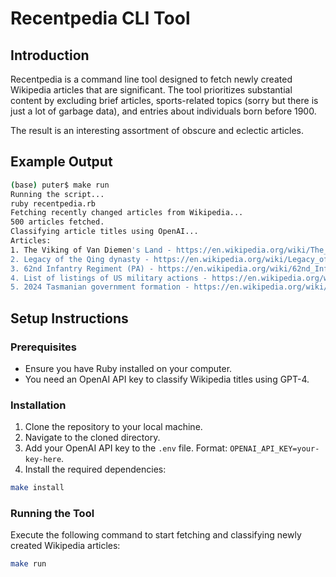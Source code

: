 # Recentpedia CLI Tool
## Introduction
Recentpedia is a command line tool designed to fetch newly created Wikipedia articles that are significant. The tool prioritizes substantial content by excluding brief articles, sports-related topics (sorry but there is just a lot of garbage data), and entries about individuals born before 1900.

The result is an interesting assortment of obscure and eclectic articles.
## Example Output
```bash
(base) puter$ make run
Running the script...
ruby recentpedia.rb
Fetching recently changed articles from Wikipedia...
500 articles fetched.
Classifying article titles using OpenAI...
Articles:
1. The Viking of Van Diemen's Land - https://en.wikipedia.org/wiki/The_Viking_of_Van_Diemen%27s_Land
2. Legacy of the Qing dynasty - https://en.wikipedia.org/wiki/Legacy_of_the_Qing_dynasty
3. 62nd Infantry Regiment (PA) - https://en.wikipedia.org/wiki/62nd_Infantry_Regiment_%28PA%29
4. List of listings of US military actions - https://en.wikipedia.org/wiki/List_of_listings_of_US_military_actions
5. 2024 Tasmanian government formation - https://en.wikipedia.org/wiki/2024_Tasmanian_government_formation
```
## Setup Instructions
### Prerequisites
- Ensure you have Ruby installed on your computer.
- You need an OpenAI API key to classify Wikipedia titles using GPT-4.
### Installation
1. Clone the repository to your local machine.
2. Navigate to the cloned directory.
3. Add your OpenAI API key to the `.env` file. Format: `OPENAI_API_KEY=your-key-here`.
4. Install the required dependencies:
```bash
make install
```
### Running the Tool
Execute the following command to start fetching and classifying newly created Wikipedia articles:
```bash
make run
```
